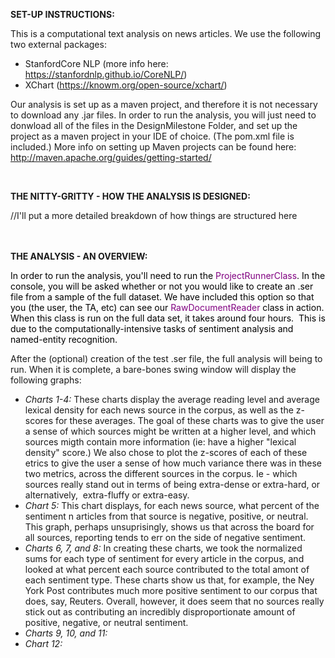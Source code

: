 <p><strong>SET-UP INSTRUCTIONS:</strong></p>
<p>This is a computational text analysis on news articles. We use the following two external packages:</p>
<ul>
<li>StanfordCore NLP (more info here: <a href="https://stanfordnlp.github.io/CoreNLP/">https://stanfordnlp.github.io/CoreNLP/</a>)</li>
<li>XChart (<a href="https://knowm.org/open-source/xchart/">https://knowm.org/open-source/xchart/</a>)</li>
</ul>
<p>Our analysis is set up as a maven project, and therefore it is not necessary to download any .jar files. In order to run the analysis, you will just need to donwload all of the files in the DesignMilestone Folder, and set up the project as a maven project in your IDE of choice. (The pom.xml file is included.) More info on setting up Maven projects can be found here: <a href="https://knowm.org/open-source/xchart/">http://maven.apache.org/guides/getting-started/</a></p>
<p>&nbsp;</p>
<p><strong>THE NITTY-GRITTY - HOW THE ANALYSIS IS DESIGNED:</strong></p>
<p>//I'll put a more detailed breakdown of how things are structured here&nbsp;</p>
<p><br /> <br /><strong>THE ANALYSIS - AN OVERVIEW:</strong></p>
<p><span style="color: #00ff00;"><span style="color: #000000;">In order to run the analysis, you'll need to run the <span style="color: #800080;">ProjectRunnerClass</span>. In the console, you will be asked whether or not you would like to create an .ser file from a sample of the full dataset. We have included this option so that you (the user, the TA, etc) can see our <span style="color: #800080;">RawDocumentReader</span> class in action. When this class is run on the full data set, it takes around four hours.&nbsp; This is due to the computationally-intensive tasks of sentiment analysis and named-entity recognition.</span>&nbsp;</span></p>
<p>After the (optional) creation of the test .ser file, the full analysis will being to run. When it is complete, a bare-bones swing window will display the following graphs:</p>
<ul>
<li><em>Charts 1-4:</em>&nbsp;These charts display the average reading level and average lexical density for each news source in the corpus, as well as the z-scores for these averages. The goal of these charts was to give the user a sense of which sources might be written at a higher level, and which sources migth contain more information (ie: have a higher "lexical density" score.) We also chose to plot the z-scores of each of these etrics to give the user a sense of how much variance there was in these two metrics, across the different sources in the corpus. Ie - which sources really stand out in terms of being extra-dense or extra-hard, or alternatively,&nbsp; extra-fluffy or extra-easy.&nbsp;</li>
<li><em>Chart 5:</em> This chart displays, for each news source, what percent of the sentiment n articles from that source is negative, positive, or neutral. This graph, perhaps unsuprisingly, shows us that across the board for all sources, reporting tends to err on the side of negative sentiment.</li>
<li><em>Charts 6, 7, and 8:</em> In creating these charts, we took the normalized sums for each type of sentiment for every article in the corpus, and looked at what percent each source contributed to the total amont of each sentiment type. These charts show us that, for example, the Ney York Post contributes much more positive sentiment to our corpus that does, say, Reuters. Overall, however, it does seem that no sources really stick out as contributing an incredibly disproportionate amount of positive, negative, or neutral sentiment.</li>
<li><em>Charts 9, 10, and 11:</em></li>
<li><em>Chart 12:</em></li>
</ul>
<p>&nbsp;</p>
